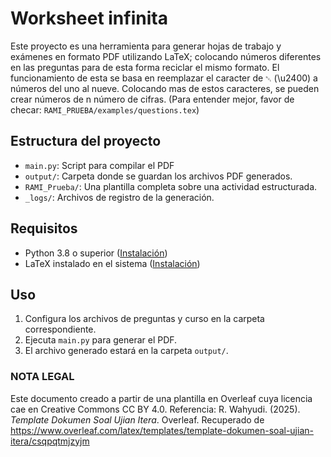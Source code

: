 # Worksheet infinita

Este proyecto es una herramienta para generar hojas de trabajo y exámenes en formato PDF utilizando LaTeX; colocando números diferentes en las preguntas para de esta forma reciclar el mismo formato. El funcionamiento de esta se basa en reemplazar el caracter de `␀` (\u2400) a números del uno al nueve. Colocando mas de estos caracteres, se pueden crear números de n número de cifras. (Para entender mejor, favor de checar: `RAMI_PRUEBA/examples/questions.tex`)

## Estructura del proyecto
- `main.py`: Script para compilar el PDF
- `output/`: Carpeta donde se guardan los archivos PDF generados.
- `RAMI_Prueba/`: Una plantilla completa sobre una actividad estructurada.
- `_logs/`: Archivos de registro de la generación.

## Requisitos
- Python 3.8 o superior ([Instalación](https://www.python.org/downloads/))
- LaTeX instalado en el sistema ([Instalación](https://www.tug.org/texworks/))

## Uso
1. Configura los archivos de preguntas y curso en la carpeta correspondiente.
2. Ejecuta `main.py` para generar el PDF.
3. El archivo generado estará en la carpeta `output/`.


### NOTA LEGAL
Este documento creado a partir de una plantilla en Overleaf cuya licencia cae en Creative Commons CC BY 4.0. 
Referencia: R. Wahyudi. (2025). _Template Dokumen Soal Ujian Itera_. Overleaf. Recuperado de https://www.overleaf.com/latex/templates/template-dokumen-soal-ujian-itera/csqpqtmjzyjm